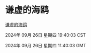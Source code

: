 # 谦虚的海鸥
[谦虚的海鸥](http://219.139.198.207:56308/qxdho/course/base/hotlink/index.php)

2024年 09月 26日 星期四 19:40:03 CST

2024年 09月 26日 星期四 11:40:03 GMT
